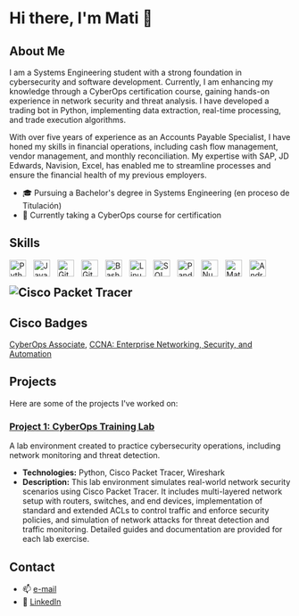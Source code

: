 # Hi there, I'm Mati 👋

## About Me

I am a Systems Engineering student with a strong foundation in cybersecurity and software development. Currently, I am enhancing my knowledge through a CyberOps certification course, gaining hands-on experience in network security and threat analysis. I have developed a trading bot in Python, implementing data extraction, real-time processing, and trade execution algorithms.

With over five years of experience as an Accounts Payable Specialist, I have honed my skills in financial operations, including cash flow management, vendor management, and monthly reconciliation. My expertise with SAP, JD Edwards, Navision, Excel,  has enabled me to streamline processes and ensure the financial health of my previous employers.


- 🎓 Pursuing a Bachelor's degree in Systems Engineering (en proceso de Titulación)
- 📖 Currently taking a CyberOps course for certification



## Skills


<img align="left" alt="Python" width="30px" style="padding-right:10px;" src="https://cdn.jsdelivr.net/gh/devicons/devicon/icons/python/python-plain.svg" />
<img align="left" alt="Java" width="30px" style="padding-right:10px;" src="https://cdn.jsdelivr.net/gh/devicons/devicon/icons/java/java-original.svg"/>
<img align="left" alt="Git" width="30px" style="padding-right:10px;" src="https://cdn.jsdelivr.net/gh/devicons/devicon/icons/git/git-original.svg" />
<img align="left" alt="GitHub" width="30px" style="padding-right:10px;" src="https://cdn.jsdelivr.net/gh/devicons/devicon/icons/github/github-original.svg" />
<img align="left" alt="Bash" width="30px" style="padding-right:10px;" src="https://cdn.jsdelivr.net/gh/devicons/devicon/icons/bash/bash-original.svg" />
<img align="left" alt="Linux" width="30px" style="padding-right:10px;" src="https://cdn.jsdelivr.net/gh/devicons/devicon/icons/linux/linux-original.svg" />
<img align="left" alt="SQL" width="30px" style="padding-right:10px;" src="https://cdn.jsdelivr.net/gh/devicons/devicon/icons/mysql/mysql-original.svg"/>
<img align="left" alt="Pandas" width="30px" style="padding-right:10px;" src="https://cdn.jsdelivr.net/gh/devicons/devicon/icons/pandas/pandas-original.svg"/>
<img align="left" alt="NumPy" width="30px" style="padding-right:10px;" src="https://cdn.jsdelivr.net/gh/devicons/devicon/icons/numpy/numpy-original.svg"/>
<img align="left" alt="Matplotlib" width="30px" style="padding-right:10px;" src="https://upload.wikimedia.org/wikipedia/commons/8/84/Matplotlib_icon.svg"/>
<img align="left" alt="Android" width="30px" style="padding-right:10px;" src="https://cdn.jsdelivr.net/gh/devicons/devicon/icons/android/android-original.svg" />

<br />

![Cisco Packet Tracer](https://img.shields.io/badge/Cisco%20Packet%20Tracer-1BA0D7?style=for-the-badge&logo=cisco&logoColor=white)
---------

## Cisco Badges
[CyberOps Associate](https://www.credly.com/badges/d0160a60-bdc7-4261-a192-b6cb0578fb90/linked_in_profile),
[CCNA: Enterprise Networking, Security, and Automation](https://www.credly.com/badges/cd1202a2-1fe9-4783-89e4-8641818f77df/linked_in_profile)


## Projects
Here are some of the projects I've worked on:

### [Project 1: CyberOps Training Lab](https://github.com/mattsierrah/mattsierrah-ACL-standar-Packet-Tracer)
A lab environment created to practice cybersecurity operations, including network monitoring and threat detection.
- **Technologies:** Python, Cisco Packet Tracer, Wireshark
- **Description:** This lab environment simulates real-world network security scenarios using Cisco Packet Tracer. It includes multi-layered network setup with routers, switches, and end devices, implementation of standard and extended ACLs to control traffic and enforce security policies, and simulation of network attacks for threat detection and traffic monitoring. Detailed guides and documentation are provided for each lab exercise.

## Contact
- 📫 [e-mail](matilde.sierra@outlook.com)
- 💼 [LinkedIn](www.linkedin.com/in/matilde-sierra-h)

